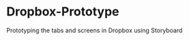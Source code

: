 Dropbox-Prototype
=================

Prototyping the tabs and screens in Dropbox using Storyboard


